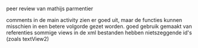 peer review van mathijs parmentier

comments in de main activity zien er goed uit, maar de functies kunnen misschien in een betere volgorde gezet worden.
goed gebruik gemaakt van referenties
sommige views in de xml bestanden hebben nietszeggende id's (zoals textView2)
